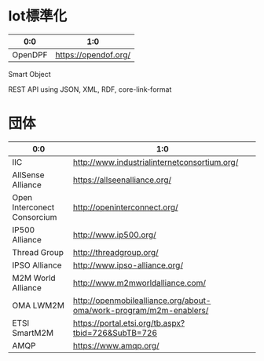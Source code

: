 # Iot標準化

| 0:0 | 1:0 |
| -- | -- |
| OpenDPF | https://opendof.org/ |


Smart Object

REST API using JSON, XML, RDF, core-link-format

# 団体

| 0:0 | 1:0 |
| -- | -- |
| IIC | http://www.industrialinternetconsortium.org/ |
| AllSense Alliance | https://allseenalliance.org/|
| Open Interconect Consorcium | http://openinterconnect.org/|
| IP500 Alliance | http://www.ip500.org/ |
| Thread Group | http://threadgroup.org/ |
| IPSO Alliance | http://www.ipso-alliance.org/ |
| M2M World Alliance | http://www.m2mworldalliance.com/ |
| OMA LWM2M | http://openmobilealliance.org/about-oma/work-program/m2m-enablers/ |
| ETSI SmartM2M | https://portal.etsi.org/tb.aspx?tbid=726&SubTB=726 |
| AMQP | https://www.amqp.org/ |
